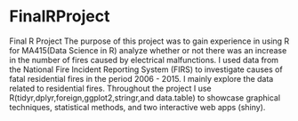 # FinalRProject
Final R Project 
The purpose of this project was to gain experience in using R for MA415(Data  Science in R) analyze whether or not there was an increase in the number of fires caused by electrical malfunctions. I used data from the National Fire Incident Reporting System (FIRS) to investigate causes of fatal residential fires in the period 2006 - 2015. I mainly explore the data related to residential fires. Throughout the project I use R(tidyr,dplyr,foreign,ggplot2,stringr,and data.table) to showcase graphical techniques, statistical methods, and two interactive web apps (shiny).
